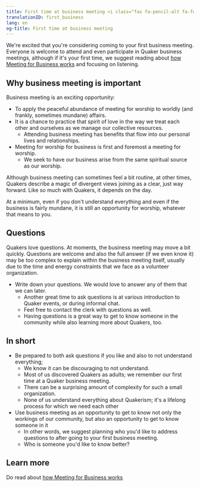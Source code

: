 ```yaml
---
title: First time at business meeting <i class="fas fa-pencil-alt fa-fw color-1-dark-text"></i>
translationID: first_business
lang: en
og-title: First time at business meeting
---
```

We're excited that you're considering coming to your first business meeting. Everyone is welcome to attend and even participate in Quaker business meetings, although if it's your first time, we suggest reading about [how Meeting for Business works](/new_attender/business) and focusing on listening.

## Why business meeting is important
Business meeting is an exciting opportunity:
* To apply the peaceful abundance of meeting for worship to worldly (and frankly, sometimes mundane) affairs.
* It is a chance to practice that spirit of love in the way we treat each other and ourselves as we manage our collective resources.
  * Attending business meeting has benefits that flow into our personal lives and relationships.
* Meeting for worship for business is first and foremost a meeting for worship.
  * We seek to have our business arise from the same spiritual source as our worship. 

Although business meeting can sometimes feel a bit routine, at other times, Quakers describe a magic of divergent views joining as a clear, just way forward. Like so much with Quakers, it depends on the day. 

At a minimum, even if you don't understand everything and even if the business is fairly mundane, it is still an opportunity for worship, whatever that means to you.

## Questions

Quakers love questions. At moments, the business meeting may move a bit quickly. Questions are welcome and also the full answer (if we even know it) may be too complex to explain within the business meeting itself, usually due to the time and energy constraints that we face as a volunteer organization. 
* Write down your questions. We would love to answer any of them that we can later.
  * Another great time to ask questions is at various introduction to Quaker events, or during informal chat.
  * Feel free to contact the clerk with questions as well.
  * Having questions is a great way to get to know someone in the community while also learning more about Quakers, too.

## In short
* Be prepared to both ask questions if you like and also to not understand everything;
  * We know it can be discouraging to not understand.
  * Most of us discovered Quakers as adults; we remember our first time at a Quaker business meeting.
  * There can be a surprising amount of complexity for such a small organization.
  * None of us understand everything about Quakerism; it's a lifelong process for which we need each other
* Use business meeting as an opportunity to get to know not only the workings of our community, but also an opportunity to get to know someone in it
  * In other words, we suggest planning who you'd like to address questions to after going to your first business meeting.
  * Who is someone you'd like to know better?

## Learn more
Do read about [how Meeting for Business works](/new_attender/business)
